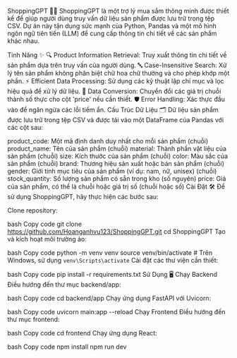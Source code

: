 ShoppingGPT 🛒🤖
ShoppingGPT là một trợ lý mua sắm thông minh được thiết kế để giúp người dùng truy vấn dữ liệu sản phẩm được lưu trữ trong tệp CSV. Dự án này tận dụng sức mạnh của Python, Pandas và một mô hình ngôn ngữ tiên tiến (LLM) để cung cấp thông tin chi tiết về các sản phẩm khác nhau.

Tính Năng ✨
🔍 Product Information Retrieval: Truy xuất thông tin chi tiết về sản phẩm dựa trên truy vấn của người dùng.
🔤 Case-Insensitive Search: Xử lý tên sản phẩm không phân biệt chữ hoa chữ thường và cho phép khớp một phần.
⚡ Efficient Data Processing: Sử dụng các kỹ thuật lập chỉ mục và lọc hiệu quả để xử lý dữ liệu.
🔄 Data Conversion: Chuyển đổi các giá trị chuỗi thành số thực cho cột 'price' nếu cần thiết.
🛡️ Error Handling: Xác thực đầu vào để ngăn ngừa các lỗi tiềm ẩn.
Cấu Trúc Dữ Liệu 🗂️
Dữ liệu sản phẩm được lưu trữ trong tệp CSV và được tải vào một DataFrame của Pandas với các cột sau:

product_code: Một mã định danh duy nhất cho mỗi sản phẩm (chuỗi)
product_name: Tên của sản phẩm (chuỗi)
material: Thành phần vật liệu của sản phẩm (chuỗi)
size: Kích thước của sản phẩm (chuỗi)
color: Màu sắc của sản phẩm (chuỗi)
brand: Thương hiệu sản xuất hoặc bán sản phẩm (chuỗi)
gender: Giới tính mục tiêu của sản phẩm (ví dụ: nam, nữ, unisex) (chuỗi)
stock_quantity: Số lượng sản phẩm có sẵn trong kho (số nguyên)
price: Giá của sản phẩm, có thể là chuỗi hoặc giá trị số (chuỗi hoặc số)
Cài Đặt 🛠️
Để sử dụng ShoppingGPT, hãy thực hiện các bước sau:

Clone repository:

bash
Copy code
git clone https://github.com/Hoanganhvu123/ShoppingGPT.git
cd ShoppingGPT
Tạo và kích hoạt môi trường ảo:

bash
Copy code
python -m venv venv
source venv/bin/activate  # Trên Windows, sử dụng `venv\Scripts\activate`
Cài đặt các thư viện cần thiết:

bash
Copy code
pip install -r requirements.txt
Sử Dụng 🖥️
Chạy Backend
Điều hướng đến thư mục backend/app:

bash
Copy code
cd backend/app
Chạy ứng dụng FastAPI với Uvicorn:

bash
Copy code
uvicorn main:app --reload
Chạy Frontend
Điều hướng đến thư mục frontend:

bash
Copy code
cd frontend
Chạy ứng dụng React:

bash
Copy code
npm install
npm run dev